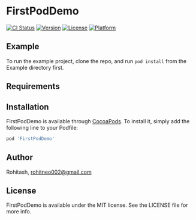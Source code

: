 # FirstPodDemo

[![CI Status](https://img.shields.io/travis/Rohitash/FirstPodDemo.svg?style=flat)](https://travis-ci.org/Rohitash/FirstPodDemo)
[![Version](https://img.shields.io/cocoapods/v/FirstPodDemo.svg?style=flat)](https://cocoapods.org/pods/FirstPodDemo)
[![License](https://img.shields.io/cocoapods/l/FirstPodDemo.svg?style=flat)](https://cocoapods.org/pods/FirstPodDemo)
[![Platform](https://img.shields.io/cocoapods/p/FirstPodDemo.svg?style=flat)](https://cocoapods.org/pods/FirstPodDemo)

## Example

To run the example project, clone the repo, and run `pod install` from the Example directory first.

## Requirements

## Installation

FirstPodDemo is available through [CocoaPods](https://cocoapods.org). To install
it, simply add the following line to your Podfile:

```ruby
pod 'FirstPodDemo'
```

## Author

Rohitash, rohitneo002@gmail.com

## License

FirstPodDemo is available under the MIT license. See the LICENSE file for more info.
